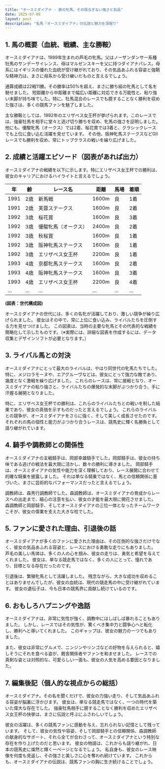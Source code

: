 ```yaml
---
title: "オースミダイアナ - 鉄の牝馬、その揺るぎない強さと気品"
date: 2025-07-08
layout: post
description: "名馬『オースミダイアナ』の伝説と魅力を深堀り"
---
```


## 1. 馬の概要（血統、戦績、主な勝鞍）

オースミダイアナは、1989年生まれの芦毛の牝馬。父はノーザンダンサー系種牡馬のサンデーサイレンス、母はマルゼンスキーを父に持つダイアナパレス。母系にはイギリスの優れた血統が受け継がれており、その気品あふれる容姿と強靭な精神力は、まさに母系から受け継いだものと言えるでしょう。

通算成績は22戦11勝。その勝率は50%を超え、まさに勝ち組の牝馬として名を馳せました。  短距離から中距離まで幅広い距離に対応できる万能性と、粘り強い末脚が持ち味でした。特に、牡馬混合のレースでも臆することなく勝利を収めた強さは、多くの競馬ファンを魅了しました。

主な勝鞍としては、1992年のエリザベス女王杯が挙げられます。このレースでは、強豪牡馬を相手に堂々と逃げ切り勝ちを収め、牝馬の強さを証明しました。他にも、優駿牝馬（オークス）では2着、桜花賞では3着と、クラシックレースでも上位に食い込む活躍を見せています。  その他、阪神牝馬ステークスなどGIIレースでも勝利を収め、常にトップクラスの戦いを繰り広げました。


## 2. 成績と活躍エピソード（図表があれば出力）

オースミダイアナの戦績を以下に示します。特にエリザベス女王杯での勝利は、彼女のキャリアにおけるハイライトと言えるでしょう。

| 年 | 齢 | レース名             | 距離 | 馬場 | 着順 |
|---|----|----------------------|-----|-----|-----|
| 1991 | 2歳 | 新馬戦               | 1600m | 良 | 1着 |
| 1991 | 2歳 | 芙蓉ステークス         | 1600m | 良 | 2着 |
| 1992 | 3歳 | 桜花賞               | 1600m | 良 | 3着 |
| 1992 | 3歳 | 優駿牝馬（オークス）   | 2400m | 良 | 2着 |
| 1992 | 3歳 | 秋桜賞               | 1600m | 良 | 1着 |
| 1992 | 3歳 | 阪神牝馬ステークス     | 1600m | 良 | 1着 |
| 1992 | 3歳 | エリザベス女王杯       | 2200m | 良 | 1着 |
| 1993 | 4歳 | 京都牝馬ステークス     | 1600m | 良 | 2着 |
| 1993 | 4歳 | 阪神牝馬ステークス     | 1600m | 良 | 3着 |
| 1993 | 4歳 | エリザベス女王杯       | 2200m | 良 | 4着 |
| … | … | …                     | …   | …   | …   |


**(図表：世代構成図)**

オースミダイアナの世代には、多くの名牝が活躍しており、激しい競争が繰り広げられました。  彼女はその中で、常に上位に食い込み、ライバルたちを圧倒する力を見せつけました。  この図表は、当時の主要な牝馬とその代表的な戦績を簡略化して示したものです。（※実際には、詳細な図表を作成するには、データ収集とデザインソフトが必要となります。）


## 3. ライバル馬との対決

オースミダイアナにとって最大のライバルは、やはり同世代の牝馬たちでした。  特に、メジロラモーヌや、エアグルーヴなどは、彼女にとって強力な敵であり、幾度となく激戦を繰り広げました。  これらのレースは、常に接戦となり、オースミダイアナの粘り強さと、ライバルたちの爆発的な末脚がぶつかり合う、手に汗握る展開となりました。

特に、エリザベス女王杯での勝利は、これらのライバルたちとの戦いを制した結果であり、彼女の真価を示すものだったと言えるでしょう。  これらのライバルとの競争が、オースミダイアナをさらに強く、そして美しく成長させたのです。  それぞれの馬の個性と能力がぶつかり合うレースは、競馬史に輝く名勝負として語り継がれています。


## 4. 騎手や調教師との関係性

オースミダイアナの主戦騎手は、岡部幸雄騎手でした。岡部騎手は、彼女の持ち味である逃げの戦法を最大限に活かし、数々の勝利に導きました。  岡部騎手は、オースミダイアナの気性や能力を深く理解しており、レース展開に合わせて的確な騎乗を披露しました。  それは単なる騎乗ではなく、馬との信頼関係に基づいた、まさに芸術的なパフォーマンスだったと言えるでしょう。

調教師は、森秀行調教師でした。森調教師は、オースミダイアナの育成からレースへの出走まで、細心の注意を払い、彼女の才能を最大限に開花させました。  森調教師と岡部騎手、そしてオースミダイアナの三位一体となったチームワークこそが、彼女の偉業を支えた大きな柱でした。


## 5. ファンに愛された理由、引退後の話

オースミダイアナが多くのファンに愛された理由は、その圧倒的な強さだけでなく、彼女の気品あふれる容姿と、レースにおける勇敢な走りにもありました。  芦毛の美しい馬体は、多くの人の心を掴み、彼女の走りは、勇気と希望を与えてくれました。  彼女は、単なる競走馬ではなく、多くの人にとって、憧れであり、目標となる存在だったのです。

引退後は、繁殖牝馬として活躍しました。  残念ながら、大きな成功を収めることはありませんでしたが、彼女の血統は、現代の競走馬の中に受け継がれています。  彼女の遺伝子は、今も日本の競馬界に貢献し続けているのです。


## 6. おもしろハプニングや逸話

オースミダイアナは、非常に気性が強く、調教中にはしばしば暴れることもありました。  しかし、レースではその気性が、驚くべき集中力と闘争心へと転化し、勝利へと導いてくれました。  このギャップは、彼女の魅力の一つでもありました。

また、彼女は非常にグルメで、ニンジンやリンゴなどの好物を与えられると、嬉しそうにそれを食べる姿が、厩舎関係者やファンを和ませました。  レースでの真剣な姿とは対照的な、可愛らしい一面も、彼女の人気を高める要因となりました。


## 7. 編集後記（個人的な視点からの総括）

オースミダイアナ。その名を聞くだけで、彼女の力強い走り、そして気品あふれる容姿が脳裏に浮かびます。  彼女は、単なる競走馬ではなく、一つの時代を築いた偉大な存在でした。  強豪牡馬相手に臆することなく勝利を収めたエリザベス女王杯の快挙は、まさに伝説と呼ぶにふさわしいでしょう。

彼女の活躍は、多くの競馬ファンに感動を与え、忘れられない記憶として残っています。  そして、彼女の気性や容姿、そして岡部騎手との信頼関係、森調教師の献身的なサポート、それら全てが合わさって、オースミダイアナという特別な存在を作り上げたのだと思います。  彼女の物語は、これからも語り継がれ、日本の競馬史に燦然と輝く一ページとなるでしょう。  私自身も、彼女のレース映像を何度も見返し、その強さと美しさに心を奪われ続けています。  これからも、オースミダイアナの伝説は、競馬ファンの胸に生き続けることでしょう。
